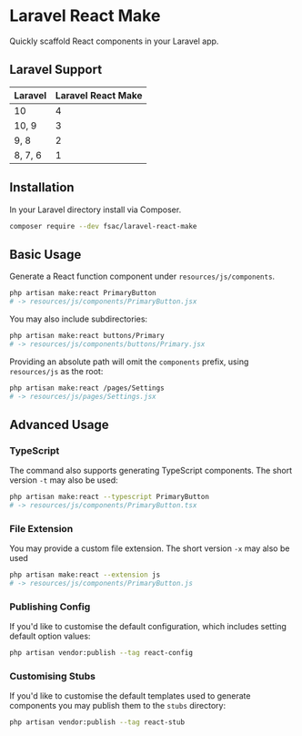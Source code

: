 # Laravel React Make

Quickly scaffold React components in your Laravel app. 

## Laravel Support

| Laravel | Laravel React Make |
|---------|--------------------|
| 10      | 4                  |
| 10, 9   | 3                  |
| 9, 8    | 2                  |
| 8, 7, 6 | 1                  |

## Installation
In your Laravel directory install via Composer.
```bash
composer require --dev fsac/laravel-react-make
```

## Basic Usage
Generate a React function component under `resources/js/components`.
```bash
php artisan make:react PrimaryButton
# -> resources/js/components/PrimaryButton.jsx
```

You may also include subdirectories:
```bash
php artisan make:react buttons/Primary
# -> resources/js/components/buttons/Primary.jsx
```

Providing an absolute path will omit the `components` prefix, using `resources/js` as the root:
```bash
php artisan make:react /pages/Settings
# -> resources/js/pages/Settings.jsx
```

## Advanced Usage

### TypeScript
The command also supports generating TypeScript components. The short version `-t` may also be used:
```bash
php artisan make:react --typescript PrimaryButton
# -> resources/js/components/PrimaryButton.tsx
```

### File Extension
You may provide a custom file extension. The short version `-x` may also be used
```bash
php artisan make:react --extension js
# -> resources/js/components/PrimaryButton.js
```

### Publishing Config
If you'd like to customise the default configuration, which includes setting default option values:

```bash
php artisan vendor:publish --tag react-config
```

### Customising Stubs
If you'd like to customise the default templates used to generate components you may publish them
to the `stubs` directory:

```bash
php artisan vendor:publish --tag react-stub
```
